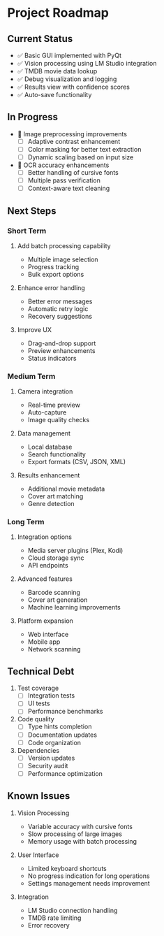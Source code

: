 # Project Roadmap

## Current Status

- ✅ Basic GUI implemented with PyQt
- ✅ Vision processing using LM Studio integration
- ✅ TMDB movie data lookup
- ✅ Debug visualization and logging
- ✅ Results view with confidence scores
- ✅ Auto-save functionality

## In Progress

- 🔄 Image preprocessing improvements
  - [ ] Adaptive contrast enhancement
  - [ ] Color masking for better text extraction
  - [ ] Dynamic scaling based on input size
- 🔄 OCR accuracy enhancements
  - [ ] Better handling of cursive fonts
  - [ ] Multiple pass verification
  - [ ] Context-aware text cleaning

## Next Steps

### Short Term
1. Add batch processing capability
   - Multiple image selection
   - Progress tracking
   - Bulk export options

2. Enhance error handling
   - Better error messages
   - Automatic retry logic
   - Recovery suggestions

3. Improve UX
   - Drag-and-drop support
   - Preview enhancements
   - Status indicators

### Medium Term
1. Camera integration
   - Real-time preview
   - Auto-capture
   - Image quality checks

2. Data management
   - Local database
   - Search functionality
   - Export formats (CSV, JSON, XML)

3. Results enhancement
   - Additional movie metadata
   - Cover art matching
   - Genre detection

### Long Term
1. Integration options
   - Media server plugins (Plex, Kodi)
   - Cloud storage sync
   - API endpoints

2. Advanced features
   - Barcode scanning
   - Cover art generation
   - Machine learning improvements

3. Platform expansion
   - Web interface
   - Mobile app
   - Network scanning

## Technical Debt

1. Test coverage
   - [ ] Integration tests
   - [ ] UI tests
   - [ ] Performance benchmarks

2. Code quality
   - [ ] Type hints completion
   - [ ] Documentation updates
   - [ ] Code organization

3. Dependencies
   - [ ] Version updates
   - [ ] Security audit
   - [ ] Performance optimization

## Known Issues

1. Vision Processing
   - Variable accuracy with cursive fonts
   - Slow processing of large images
   - Memory usage with batch processing

2. User Interface
   - Limited keyboard shortcuts
   - No progress indication for long operations
   - Settings management needs improvement

3. Integration
   - LM Studio connection handling
   - TMDB rate limiting
   - Error recovery
